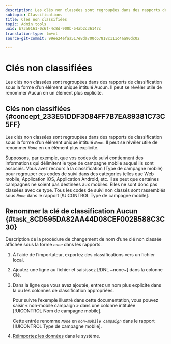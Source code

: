 ```yaml
---
description: Les clés non classées sont regroupées dans des rapports de classification sous la forme d’un élément unique intitulé Aucun. Il peut se révéler utile de renommer Aucun en un élément plus explicite.
subtopic: Classifications
title: Clés non classifiées
topic: Admin tools
uuid: b73a9161-0c6f-4c8d-900b-54ab2c36147c
translation-type: tm+mt
source-git-commit: 99ee24efaa517e8da700c67818c111c4aa90dc02

---
```



# Clés non classifiées

Les clés non classées sont regroupées dans des rapports de classification sous la forme d’un élément unique intitulé Aucun. Il peut se révéler utile de renommer Aucun en un élément plus explicite.

## Clés non classifiées {#concept_233E51DDF3084FF7B7EA89381C73C5FF}

Les clés non classées sont regroupées dans des rapports de classification sous la forme d’un élément unique intitulé *`None`*. Il peut se révéler utile de renommer *`None`* en un élément plus explicite.

Supposons, par exemple, que vos codes de suivi contiennent des informations qui délimitent le type de campagne mobile auquel ils sont associés. Vous avez recours à la classification (Type de campagne mobile) pour regrouper ces codes de suivi dans des catégories telles que Web mobile, Application iOS, Application Android, etc. Il se peut que certaines campagnes ne soient pas destinées aux mobiles. Elles ne sont donc pas classées avec ce type. Tous les codes de suivi non classés sont rassemblés sous *`None`* dans le rapport [!UICONTROL Type de campagne mobile].

## Renommer la clé de classification Aucun {#task_8CD595DA82AA44D08CEF002B588C3C30}

<!-- 

t_rename_classification_none.xml

 -->

Description de la procédure de changement de nom d’une clé non classée affichée sous la forme *`none`* dans les rapports.

1. À l’aide de l’importateur, exportez des classifications vers un fichier local.
1. Ajoutez une ligne au fichier et saisissez [!DNL ~none~] dans la colonne Clé.
1. Dans la ligne que vous avez ajoutée, entrez un nom plus explicite dans la ou les colonnes de classification appropriées.

   Pour suivre l’exemple illustré dans cette documentation, vous pouvez saisir « non-mobile campaign » dans une colonne intitulée [!UICONTROL Nom de campagne mobile].

   Cette entrée renomme *`None`* en *`non-mobile campaign`* dans le rapport [!UICONTROL Type de campagne mobile].
1. [Réimportez les données](/help/components/c-classifications2/c-classifications-importer/import-file.md) dans le système.
